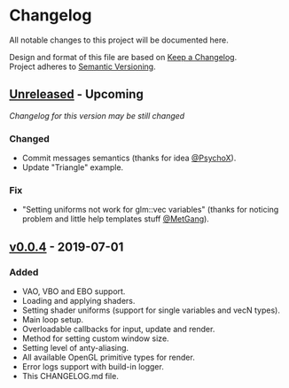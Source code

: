 # Changelog
All notable changes to this project will be documented here.

Design and format of this file are based on [Keep a Changelog](https://keepachangelog.com/en/1.0.0/).\
Project adheres to [Semantic Versioning](https://semver.org/spec/v2.0.0.html).

## [Unreleased] - Upcoming
*Changelog for this version may be still changed*
### Changed
- Commit messages semantics (thanks for idea [@PsychoX](https://github.com/PsychoXIVI)).
- Update "Triangle" example.
### Fix
-  "Setting uniforms not work for glm::vec variables" (thanks for noticing problem and little help templates stuff [@MetGang](https://github.com/metgang)).

## [v0.0.4] - 2019-07-01
### Added
- VAO, VBO and EBO support.
- Loading and applying shaders.
- Setting shader uniforms (support for single variables and vecN types).
- Main loop setup.
- Overloadable callbacks for input, update and render.
- Method for setting custom window size.
- Setting level of anty-aliasing.
- All available OpenGL primitive types for render.
- Error logs support with build-in logger.
- This CHANGELOG.md file.

[Unreleased]: https://github.com/MetRiko/OpenGL-Tests/compare/v0.0.4...HEAD
[v0.0.4]: https://github.com/MetRiko/OpenGL-Tests/releases/tag/v0.0.4